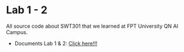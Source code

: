 # Lab 1 - 2
All source code about SWT301 that we learned at FPT University QN AI Campus.


- Documents Lab 1 & 2: [Click here!!!](Labs/Lab_1_2/Lab_1_2.pdf)
